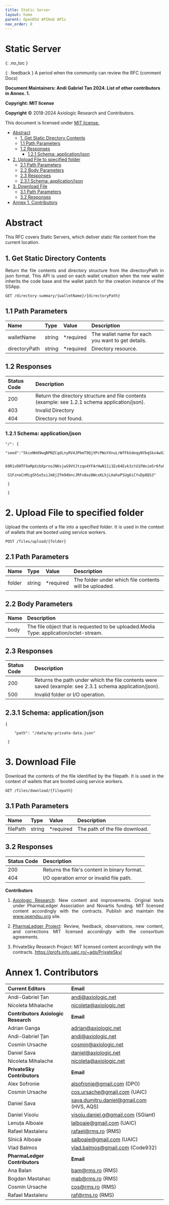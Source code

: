 ```yaml
---
title: Static Server 
layout: home
parent: OpenDSU APIHub APIs
nav_order: 8
---
```



# **Static Server**
{: .no_toc }

{: .feedback }
A period when the community can review the RFC (comment Docs)

**Document Maintainers: Andi Gabriel Tan 2024. List of other contributors in Annex. 1.**

**Copyright: MIT license**

 **Copyright** © 2018-2024 Axiologic Research and Contributors.

This document is licensed under [MIT license.](https://en.wikipedia.org/wiki/MIT_License)



<!-- TOC -->
* [Abstract](#abstract)
  * [1. Get Static Directory Contents](#1-get-static-directory-contents)
  * [1.1 Path Parameters](#11-path-parameters)
  * [1.2 Responses](#12-responses)
    * [1.2.1 Schema: application/json](#121-schema-applicationjson)
* [2. Upload File to specified folder](#2-upload-file-to-specified-folder)
  * [2.1 Path Parameters](#21-path-parameters)
  * [2.2 Body Parameters](#22-body-parameters)
  * [2.3 Responses](#23-responses)
  * [2.3.1 Schema: application/json](#231-schema-applicationjson)
* [3. Download File](#3-download-file)
  * [3.1 Path Parameters](#31-path-parameters)
  * [3.2  Responses](#32--responses)
* [Annex 1. Contributors](#annex-1-contributors)
<!-- TOC -->



# **Abstract**

This RFC covers Static Servers, which deliver static file content from the current location.


## 1. Get Static Directory Contents

<p style='text-align: justify;'>Return the file contents and directory structure from the directoryPath in json format. This API is used on each wallet creation when the new wallet inherits the code base and the wallet patch for the creation instance of the SSApp.</p>
	

    GET /directory-summary/{walletName}/{directoryPath}



## 1.1 Path Parameters


| **Name**      | **Type** | **Value** | **Description**                                   |
|:--------------|:---------|:----------|:--------------------------------------------------|
| walletName    | string   | *required | The wallet name for each you want to get details. |
| directoryPath | string   | *required | Directory resource.                               |



## 1.2 Responses


| **Status Code** | **Description**                                                                                |
|:----------------|:-----------------------------------------------------------------------------------------------|
| 200             | Return the directory structure and file contents (example: see 1.2.1 schema application/json). |
| 403             | Invalid Directory                                                                              |
| 404             | Directory not found.                                                                           |



### 1.2.1 Schema: application/json

    "/": {

    "seed":"5kieNHd9wqBPNZCqdLnyRV4JPbmT9QjVPcPWuYXnuLrWfFkGdeqyNYbqSkx4wX23gp2

     69R1vDHTF9aMpXzbXprnoJNKsjwS9VVJtzqo4YFArHwN11i1Ev64Evk3ztU1FWvim5r6fw9rcb4P

     S1FznoCnMigShSo5siJm8jZfm94bncJRFv8az8WcxKLhjLHahoPSUg6iCYvDp8QS3"

     }

     }



# **2. Upload File to specified folder**

<p style='text-align: justify;'>Upload the contents of a file into a specified folder. It is used in the context of wallets that are booted using service workers.</p>
	

    POST /files/upload/{folder}




## 2.1 Path Parameters


| **Name** | **Type** | **Value** | **Description**                                        |
|:---------|:---------|:----------|:-------------------------------------------------------|
| folder   | string   | *required | The folder under which file contents will be uploaded. |




## 2.2 Body Parameters

| Name | Description                                                                           |
|:-----|:--------------------------------------------------------------------------------------|
| body | The file object that is requested to be uploaded.Media Type: application/octet-stream.|



## 2.3 Responses


| **Status Code** | **Description**                                                                                           |
|:----------------|:----------------------------------------------------------------------------------------------------------|
| 200             | Returns the path under which the file contents were saved (example:  see  2.3.1 schema application/json). |
| 500             | Invalid folder or I/O operation.                                                                          |



## 2.3.1 Schema: application/json

    {

        "path": "/data/my-private-data.json"

     } 


# **3. Download File**

<p style='text-align: justify;'>Download the contents of the file identified by the filepath. It is used in the context of wallets that are booted using service workers.</p>
	

    GET /files/download/{filepath}



## 3.1 Path Parameters


| **Name** | **Type** | **Value** | **Description**                |
|:---------|:---------|:----------|:-------------------------------|
| filePath | string   | *required | The path of the file download. |



## 3.2  Responses


| **Status Code** | **Description**                              |
|:----------------|:---------------------------------------------|
| 200             | Returns the file's content in binary format. |
| 404             | I/O operation error or invalid file path.    |



**Contributors**


1. <p style='text-align: justify;'><a href="https://www.axiologic.net/">Axiologic Research</a>: New content and improvements. Original texts under PharmaLedger Association and Novartis funding. MIT licensed content accordingly with the contracts. Publish and maintain the <a href="https://www.opendsu.org/">www.opendsu.org</a> site.

2. <p style='text-align: justify;'><a href="https://pharmaledger.org/">PharmaLedger Project</a>: Review, feedback, observations, new content, and corrections MIT licensed accordingly with the consortium agreements.

3. PrivateSky Research Project: MIT licensed content accordingly with the contracts. 
<a href="https://profs.info.uaic.ro/~ads/PrivateSky/"> https://profs.info.uaic.ro/~ads/PrivateSky/</a>



# **Annex 1. Contributors**

| **Current Editors**                                | **Email**                                                                     |
|:---------------------------------------------------|:------------------------------------------------------------------------------|
| Andi-Gabriel Țan                                   | andi@axiologic.net                                                            |
| Nicoleta Mihalache                                 | nicoleta@axiologic.net                                                        |
| **Contributors Axiologic Research**                | **Email**                                                                     |
| Adrian Ganga                                       | adrian@axiologic.net                                                          |
| Andi-Gabriel Țan                                   | andi@axiologic.net                                                            |
| Cosmin Ursache                                     | cosmin@axiologic.net                                                          |
| Daniel Sava                                        | daniel@axiologic.net                                                          |
| Nicoleta Mihalache                                 | nicoleta@axiologic.net                                                        |
| **PrivateSky Contributors**                        | **Email**                                                                     |
| Alex Sofronie                                      | alsofronie@gmail.com (DPO)                                                    |
| Cosmin Ursache                                     | cos.ursache@gmail.com (UAIC)                                                  |
| Daniel Sava                                        | sava.dumitru.daniel@gmail.com (HVS, AQS)                                      |
| Daniel Visoiu                                      | visoiu.daniel.g@gmail.com (SGiant)                                            |
| Lenuța Alboaie                                     | lalboaie@gmail.com (UAIC)                                                     |
| Rafael Mastaleru                                   | rafael@rms.ro (RMS)                                                           |
| Sînică Alboaie                                     | salboaie@gmail.com (UAIC)                                                     |
| Vlad Balmos                                        | vlad.balmos@gmail.com (Code932)                                               |
| **PharmaLedger Contributors**                      | **Email**                                                                     |
| Ana Balan                                          | bam@rms.ro (RMS)                                                              |
| Bogdan Mastahac                                    | mab@rms.ro (RMS)                                                              |
| Cosmin Ursache                                     | cos@rms.ro (RMS)                                                              |
| Rafael Mastaleru                                   | raf@rms.ro (RMS)                                                              |